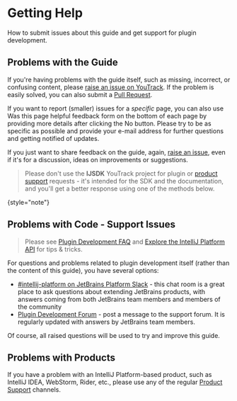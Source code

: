 # Getting Help

<!-- Copyright 2000-2022 JetBrains s.r.o. and other contributors. Use of this source code is governed by the Apache 2.0 license that can be found in the LICENSE file. -->

<link-summary>How to submit issues about this guide and get support for plugin development.</link-summary>

## Problems with the Guide

If you're having problems with the guide itself, such as missing, incorrect, or confusing content, please [raise an issue on YouTrack](https://youtrack.jetbrains.com/newIssue?project=IJSDK&clearDraft=true&c=).
If the problem is easily solved, you can also submit a [Pull Request](intellij-sdk-docs-original_CONTRIBUTING.md).

If you want to report (smaller) issues for a _specific_ page, you can also use <control>Was this page helpful</control> feedback form on the bottom of each page by providing more details after clicking the <control>No</control> button.
Please try to be as specific as possible and provide your e-mail address for further questions and getting notified of updates.

If you just want to share feedback on the guide, again, [raise an issue](https://youtrack.jetbrains.com/newIssue?project=IJSDK&clearDraft=true&c=), even if it's for a discussion, ideas on improvements or suggestions.

> Please don't use the **IJSDK** YouTrack project for plugin or [product support](#problems-with-products) requests - it's intended for the SDK and the documentation, and you'll get a better response using one of the methods below.
>
{style="note"}

## Problems with Code - Support Issues

> Please see [Plugin Development FAQ](faq.md) and [Explore the IntelliJ Platform API](explore_api.md) for tips & tricks.
>

For questions and problems related to plugin development itself (rather than the content of this guide), you have several options:

* [#intellij-platform on JetBrains Platform Slack](https://plugins.jetbrains.com/slack/) - this chat room is a great place to ask questions about extending JetBrains products, with answers coming from both JetBrains team members and members of the community
* [Plugin Development Forum](https://intellij-support.jetbrains.com/hc/en-us/community/topics/200366979-IntelliJ-IDEA-Open-API-and-Plugin-Development) - post a message to the support forum.
  It is regularly updated with answers by JetBrains team members.

Of course, all raised questions will be used to try and improve this guide.

## Problems with Products

If you have a problem with an IntelliJ Platform-based product, such as IntelliJ IDEA, WebStorm, Rider, etc., please use any of the regular [Product Support](https://www.jetbrains.com/support/) channels.
